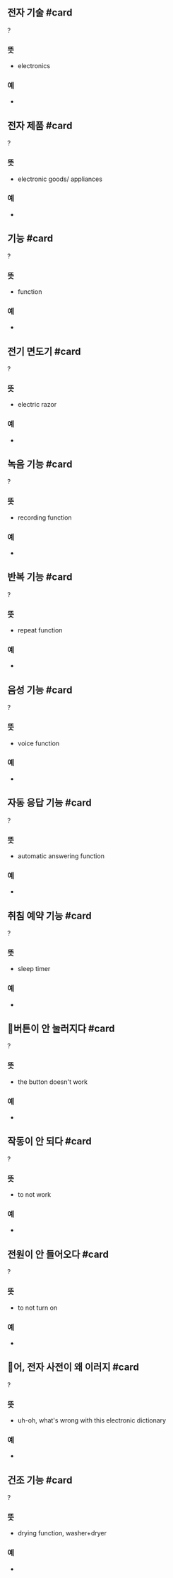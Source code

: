 ## 전자 기술 #card
?
### 뜻
- electronics
### 예
-

## 전자 제품 #card
?
### 뜻
- electronic goods/ appliances
### 예
-
<!--SR:!2024-12-19,3,250-->

## 기능 #card
?
### 뜻
- function
### 예
- 

## 전기 면도기 #card
?
### 뜻
- electric razor
### 예
-

## 녹음 기능 #card
?
### 뜻
- recording function
### 예
-

## 반복 기능 #card
?
### 뜻
- repeat function
### 예
-

## 음성 기능 #card
?
### 뜻
- voice function
### 예
-

## 자동 응답 기능 #card
?
### 뜻
- automatic answering function
### 예
-

## 취침 예약 기능 #card
?
### 뜻
- sleep timer
### 예
-

## 버튼이 안 눌러지다 #card
?
### 뜻
- the button doesn't work
### 예
-

## 작동이 안 되다 #card
?
### 뜻
- to not work
### 예
-

## 전원이 안 들어오다 #card
?
### 뜻
- to not turn on
### 예
-
<!--SR:!2024-12-19,3,250-->

## 어, 전자 사전이 왜 이러지 #card
?
### 뜻
- uh-oh, what's wrong with this electronic dictionary
### 예
-
<!--SR:!2024-12-19,3,250-->

## 건조 기능 #card
?
### 뜻
- drying function, washer+dryer
### 예
-
